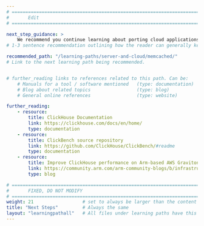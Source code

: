 ```yaml
---
# ================================================================================
#       Edit
# ================================================================================

next_step_guidance: >
    We recommend you continue learning about porting cloud applications to the Arm architecture for increased performance and cost savings. The learning path on Memcached is a great next step.
# 1-3 sentence recommendation outlining how the reader can generally keep learning about these topics, and a specific explanation of why the next step is being recommended.

recommended_path: "/learning-paths/server-and-cloud/memcached/"
# Link to the next learning path being recommended.


# further_reading links to references related to this path. Can be:
    # Manuals for a tool / software mentioned   (type: documentation)
    # Blog about related topics                 (type: blog)
    # General online references                 (type: website) 

further_reading:
    - resource:
        title: ClickHouse Documentation
        link: https://clickhouse.com/docs/en/home/
        type: documentation
    - resource:
        title: ClickBench source repository
        link: https://github.com/ClickHouse/ClickBench/#readme
        type: documentation
    - resource:
        title: Improve ClickHouse performance on Arm-based AWS Graviton3 servers
        link: https://community.arm.com/arm-community-blogs/b/infrastructure-solutions-blog/posts/improve-clickhouse-performance-up-to-26-by-using-aws-graviton3
        type: blog

# ================================================================================
#       FIXED, DO NOT MODIFY
# ================================================================================
weight: 21                  # set to always be larger than the content in this path, and one more than 'review'
title: "Next Steps"         # Always the same
layout: "learningpathall"   # All files under learning paths have this same wrapper
---
```

